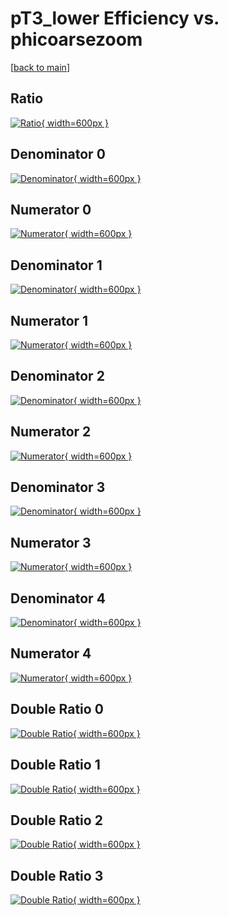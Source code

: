 # pT3_lower Efficiency vs. phicoarsezoom

[[back to main](./)]



## Ratio

[![Ratio](../mtv/var/pT3_lower_base_321_-1_eff_phicoarsezoom.png){ width=600px }](../mtv/var/pT3_lower_base_321_-1_eff_phicoarsezoom.pdf)

## Denominator 0

[![Denominator](../mtv/den/pT3_lower_base_321_-1_eff_phicoarsezoom_den0.png){ width=600px }](../mtv/den/pT3_lower_base_321_-1_eff_phicoarsezoom_den0.pdf)

## Numerator 0

[![Numerator](../mtv/num/pT3_lower_base_321_-1_eff_phicoarsezoom_num0.png){ width=600px }](../mtv/num/pT3_lower_base_321_-1_eff_phicoarsezoom_num0.pdf)

## Denominator 1

[![Denominator](../mtv/den/pT3_lower_base_321_-1_eff_phicoarsezoom_den1.png){ width=600px }](../mtv/den/pT3_lower_base_321_-1_eff_phicoarsezoom_den1.pdf)

## Numerator 1

[![Numerator](../mtv/num/pT3_lower_base_321_-1_eff_phicoarsezoom_num1.png){ width=600px }](../mtv/num/pT3_lower_base_321_-1_eff_phicoarsezoom_num1.pdf)

## Denominator 2

[![Denominator](../mtv/den/pT3_lower_base_321_-1_eff_phicoarsezoom_den2.png){ width=600px }](../mtv/den/pT3_lower_base_321_-1_eff_phicoarsezoom_den2.pdf)

## Numerator 2

[![Numerator](../mtv/num/pT3_lower_base_321_-1_eff_phicoarsezoom_num2.png){ width=600px }](../mtv/num/pT3_lower_base_321_-1_eff_phicoarsezoom_num2.pdf)

## Denominator 3

[![Denominator](../mtv/den/pT3_lower_base_321_-1_eff_phicoarsezoom_den3.png){ width=600px }](../mtv/den/pT3_lower_base_321_-1_eff_phicoarsezoom_den3.pdf)

## Numerator 3

[![Numerator](../mtv/num/pT3_lower_base_321_-1_eff_phicoarsezoom_num3.png){ width=600px }](../mtv/num/pT3_lower_base_321_-1_eff_phicoarsezoom_num3.pdf)

## Denominator 4

[![Denominator](../mtv/den/pT3_lower_base_321_-1_eff_phicoarsezoom_den4.png){ width=600px }](../mtv/den/pT3_lower_base_321_-1_eff_phicoarsezoom_den4.pdf)

## Numerator 4

[![Numerator](../mtv/num/pT3_lower_base_321_-1_eff_phicoarsezoom_num4.png){ width=600px }](../mtv/num/pT3_lower_base_321_-1_eff_phicoarsezoom_num4.pdf)

## Double Ratio 0

[![Double Ratio](../mtv/ratio/pT3_lower_base_321_-1_eff_phicoarsezoom_ratio0.png){ width=600px }](../mtv/ratio/pT3_lower_base_321_-1_eff_phicoarsezoom_ratio0.pdf)

## Double Ratio 1

[![Double Ratio](../mtv/ratio/pT3_lower_base_321_-1_eff_phicoarsezoom_ratio1.png){ width=600px }](../mtv/ratio/pT3_lower_base_321_-1_eff_phicoarsezoom_ratio1.pdf)

## Double Ratio 2

[![Double Ratio](../mtv/ratio/pT3_lower_base_321_-1_eff_phicoarsezoom_ratio2.png){ width=600px }](../mtv/ratio/pT3_lower_base_321_-1_eff_phicoarsezoom_ratio2.pdf)

## Double Ratio 3

[![Double Ratio](../mtv/ratio/pT3_lower_base_321_-1_eff_phicoarsezoom_ratio3.png){ width=600px }](../mtv/ratio/pT3_lower_base_321_-1_eff_phicoarsezoom_ratio3.pdf)

